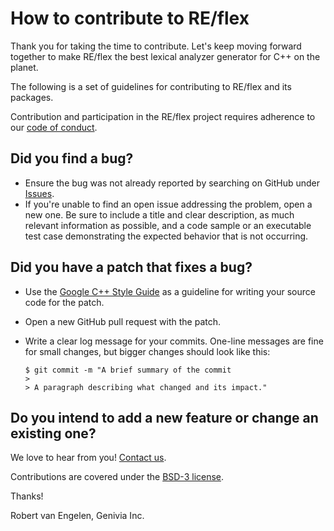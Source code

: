 How to contribute to RE/flex
============================

Thank you for taking the time to contribute.  Let's keep moving forward
together to make RE/flex the best lexical analyzer generator for C++ on the
planet.

The following is a set of guidelines for contributing to RE/flex and its
packages.

Contribution and participation in the RE/flex project requires adherence to our
[code of conduct](CODE_OF_CONDUCT.md).

Did you find a bug?
-------------------

- Ensure the bug was not already reported by searching on GitHub under
  [Issues](https://github.com/Genivia/RE-flex/issues).
- If you're unable to find an open issue addressing the problem, open a new one.
  Be sure to include a title and clear description, as much relevant
  information as possible, and a code sample or an executable test case
  demonstrating the expected behavior that is not occurring.

Did you have a patch that fixes a bug?
--------------------------------------

- Use the [Google C++ Style Guide](https://google.github.io/styleguide/cppguide.html)
  as a guideline for writing your source code for the patch.
- Open a new GitHub pull request with the patch.
- Write a clear log message for your commits.  One-line messages are fine for
  small changes, but bigger changes should look like this:

      $ git commit -m "A brief summary of the commit
      > 
      > A paragraph describing what changed and its impact."

Do you intend to add a new feature or change an existing one?
-------------------------------------------------------------

We love to hear from you!  [Contact us](https://www.genivia.com/contact.html).

Contributions are covered under the [BSD-3 license](LICENSE.txt).

Thanks!

Robert van Engelen, Genivia Inc.

